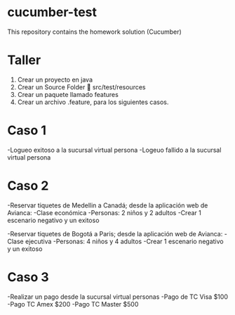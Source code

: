 # cucumber-test
This repository contains the homework solution (Cucumber)

# Taller

1. Crear un proyecto en java
2. Crear un Source Folder  src/test/resources
3. Crear un paquete llamado features
4. Crear un archivo .feature, para los siguientes casos.

# Caso 1

-Logueo exitoso a la sucursal virtual persona
-Logeuo fallido a la sucursal virtual persona

# Caso 2
-Reservar tiquetes de Medellin a Canadá; desde la aplicación web de Avianca:
-Clase económica
-Personas: 2 niños y 2 adultos
-Crear 1 escenario negativo y un exitoso

-Reservar tiquetes de Bogotá a Paris; desde la aplicación web de Avianca:
-Clase ejecutiva
-Personas: 4 niños y 4 adultos
-Crear 1 escenario negativo y un exitoso

# Caso 3
-Realizar un pago desde la sucursal virtual personas
-Pago de TC Visa $100
-Pago TC Amex $200
-Pago TC Master $500


